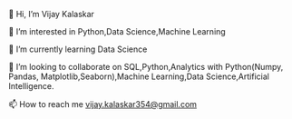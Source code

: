 👋 Hi, I’m Vijay Kalaskar

👀 I’m interested in Python,Data Science,Machine Learning

🌱 I’m currently learning Data Science

💞️ I’m looking to collaborate on SQL,Python,Analytics with Python(Numpy, Pandas, Matplotlib,Seaborn),Machine Learning,Data Science,Artificial Intelligence.

📫 How to reach me vijay.kalaskar354@gmail.com
